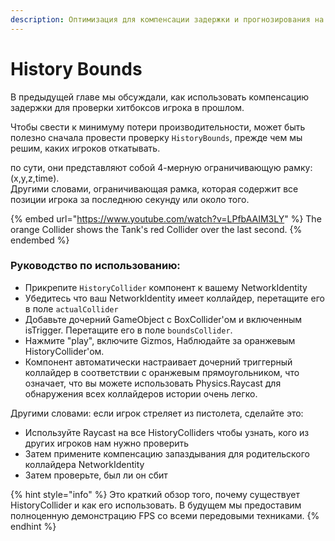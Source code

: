 ```yaml
---
description: Оптимизация для компенсации задержки и прогнозирования на стороне клиента
---
```


# History Bounds

В предыдущей главе мы обсуждали, как использовать компенсацию задержки для проверки хитбоксов игрока в прошлом.

Чтобы свести к минимуму потери производительности, может быть полезно сначала провести проверку `HistoryBounds`, прежде чем мы решим, каких игроков откатывать.

по сути, они представляют собой 4-мерную ограничивающую рамку: (x,y,z,time).\
Другими словами, ограничивающая рамка, которая содержит все позиции игрока за последнюю секунду или около того.

{% embed url="https://www.youtube.com/watch?v=LPfbAAIM3LY" %}
The orange Collider shows the Tank's red Collider over the last second.
{% endembed %}

### Руководство по использованию:

* Прикрепите `HistoryCollider` компонент к вашему NetworkIdentity
* Убедитесь что ваш NetworkIdentity имеет коллайдер, перетащите его в поле `actualCollider`
* Добавьте дочерний GameObject с BoxCollider'ом и включенным isTrigger. Перетащите его в поле `boundsCollider`.
* Нажмите "play", включите Gizmos, Наблюдайте за оранжевым HistoryCollider'ом.
* Компонент автоматически настраивает дочерний триггерный коллайдер в соответствии с оранжевым прямоугольником, что означает, что вы можете использовать Physics.Raycast для обнаружения всех коллайдеров истории очень легко.

Другими словами: если игрок стреляет из пистолета, сделайте это:

* Используйте Raycast на все HistoryColliders чтобы узнать, кого из других игроков нам нужно проверить
* Затем примените компенсацию запаздывания для родительского коллайдера NetworkIdentity
* Затем проверьте, был ли он сбит

{% hint style="info" %}
Это краткий обзор того, почему существует HistoryCollider и как его использовать. В будущем мы предоставим полноценную демонстрацию FPS со всеми передовыми техниками.
{% endhint %}
